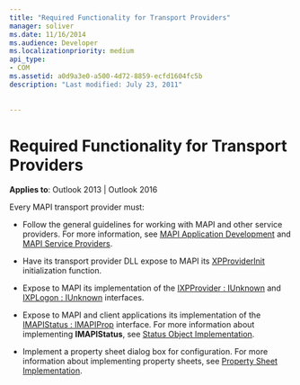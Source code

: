 ```yaml
---
title: "Required Functionality for Transport Providers"
manager: soliver
ms.date: 11/16/2014
ms.audience: Developer
ms.localizationpriority: medium
api_type:
- COM
ms.assetid: a0d9a3e0-a500-4d72-8859-ecfd1604fc5b
description: "Last modified: July 23, 2011"
 
 
---
```


# Required Functionality for Transport Providers

  
  
**Applies to**: Outlook 2013 | Outlook 2016 
  
Every MAPI transport provider must:
  
- Follow the general guidelines for working with MAPI and other service providers. For more information, see [MAPI Application Development](mapi-application-development.md) and [MAPI Service Providers](mapi-service-providers.md).
    
- Have its transport provider DLL expose to MAPI its [XPProviderInit](xpproviderinit.md) initialization function. 
    
- Expose to MAPI its implementation of the [IXPProvider : IUnknown](ixpprovideriunknown.md) and [IXPLogon : IUnknown](ixplogoniunknown.md) interfaces. 
    
- Expose to MAPI and client applications its implementation of the [IMAPIStatus : IMAPIProp](imapistatusimapiprop.md) interface. For more information about implementing **IMAPIStatus**, see [Status Object Implementation](status-object-implementation.md). 
    
- Implement a property sheet dialog box for configuration. For more information about implementing property sheets, see [Property Sheet Implementation](property-sheet-implementation.md).
    

